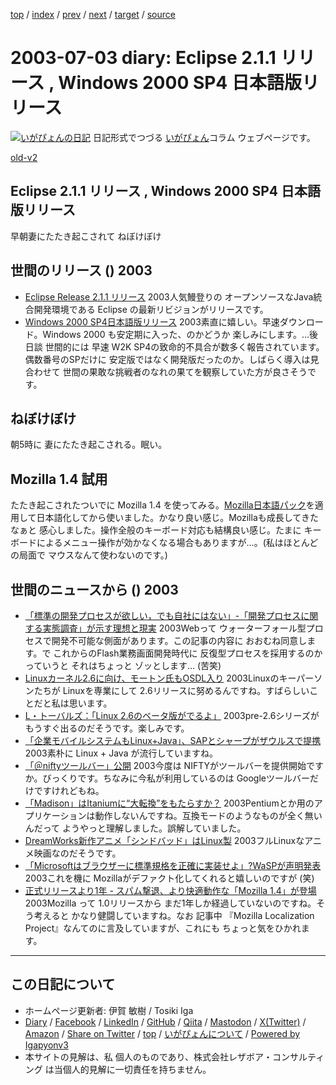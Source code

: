 [top](../index.html) 
 / [index](index.html) 
 / [prev](ig030702.html) 
 / [next](ig030704.html) 
 / [target](https://www.igapyon.jp/igapyon/diary/2003/ig030703.html) 
 / [source](https://github.com/igapyon/diary/blob/master/2003/ig030703.src.md) 

2003-07-03 diary: Eclipse 2.1.1 リリース , Windows 2000 SP4 日本語版リリース
=====================================================================================================
[![いがぴょんの日記](https://www.igapyon.jp/igapyon/diary/images/iga202308_64.jpg "いがぴょん")](https://www.igapyon.jp/igapyon/diary/memo/memoigapyon.html) 日記形式でつづる [いがぴょん](https://www.igapyon.jp/igapyon/diary/memo/memoigapyon.html)コラム ウェブページです。

[old-v2](ig030703-orig.html)

## Eclipse 2.1.1 リリース , Windows 2000 SP4 日本語版リリース

早朝妻にたたき起こされて ねぼけぼけ


## 世間のリリース () 2003

* [Eclipse Release 2.1.1 リリース](http://www.eclipse.org/)  2003人気鰻登りの オープンソースなJava統合開発環境である Eclipse の最新リビジョンがリリースです。
* [Windows 2000 SP4日本語版リリース](http://www.zdnet.co.jp/news/0307/03/njbt_02.html)  2003素直に嬉しい。早速ダウンロード。Windows 2000 も安定期に入った、のかどうか 楽しみにします。…後日談 世間的には 早速 W2K SP4の致命的不具合が数多く報告されています。偶数番号のSPだけに 安定版ではなく開発版だったのか。しばらく導入は見合わせて 世間の果敢な挑戦者のなれの果てを観察していた方が良さそうです。

## ねぼけぼけ

朝5時に 妻にたたき起こされる。眠い。

## Mozilla 1.4 試用

たたき起こされたついでに Mozilla 1.4 を使ってみる。[Mozilla日本語パック](http://www.mozilla.gr.jp/jlp/)を適用して日本語化してから使いました。かなり良い感じ。Mozillaも成長してきたなぁと 感心しました。操作全般のキーボード対応も結構良い感じ。たまに キーボードによるメニュー操作が効かなくなる場合もありますが…。(私はほとんどの局面で マウスなんて使わないのです。)

## 世間のニュースから () 2003

* [「標準の開発プロセスが欲しい，でも自社にはない」-「開発プロセスに関する実態調査」が示す理想と現実](http://itpro.nikkeibp.co.jp/free/ITPro/OPINION/20030701/1/)  2003Webって ウォーターフォール型プロセスで開発不可能な側面があります。この記事の内容に おおむね同意します。で これからのFlash業務画面開発時代に 反復型プロセスを採用するのかっていうと それはちょっと ゾッとします… (苦笑)
* [Linuxカーネル2.6に向け、モートン氏もOSDL入り](http://www.zdnet.co.jp/news/0307/03/nebt_15.html)  2003Linuxのキーパーソンたちが Linuxを専業にして 2.6リリースに努めるんですね。すばらしいことだと私は思います。
* [L・トーバルズ：「Linux 2.6のベータ版がでるよ」](http://japan.cnet.com/svc/rss?id=1261.47623.59705)  2003pre-2.6シリーズが もうすぐ出るのだそうです。楽しみです。
* [「企業モバイルシステムもLinux+Java」、SAPとシャープがザウルスで提携](http://japan.cnet.com/news/ent/story/0,2000047623,20059714,00.htm)  2003素朴に Linux + Java が流行していますね。
* [「＠niftyツールバー」公開](http://www.zdnet.co.jp/news/0307/02/njbt_08.html)  2003今度は NIFTYがツールバーを提供開始ですか。びっくりです。ちなみに今私が利用しているのは Googleツールバーだけですけれどもね。
* [「Madison」はItaniumに“大転換”をもたらすか？](http://www.zdnet.co.jp/enterprise/0307/01/epn27.html)  2003Pentiumとか用のアプリケーションは動作しないんですね。互換モードのようなものが全く無いんだって ようやっと理解しました。誤解していました。
* [DreamWorks新作アニメ「シンドバッド」はLinux製](http://www.zdnet.co.jp/news/0307/01/ne00_dreamworks.html)  2003フルLinuxなアニメ映画なのだそうです。
* [「Microsoftはブラウザーに標準規格を正確に実装せよ」?WaSPが声明発表](http://internet.watch.impress.co.jp/www/article/2003/0630/wasp.htm)  2003これを機に Mozillaがデファクト化してくれると嬉しいのですが (笑)
* [正式リリースより1年 - スパム撃退、より快適動作な「Mozilla 1.4」が登場](http://pcweb.mycom.co.jp/news/2003/07/01/19.html)  2003Mozilla って 1.0リリースから まだ1年しか経過していないのですね。そう考えると かなり健闘していますね。なお 記事中 『Mozilla Localization Project』なんてのに言及していますが、これにも ちょっと気をひかれます。


----------------------------------------------------------------------------------------------------

## この日記について

* ホームページ更新者: 伊賀 敏樹 / Tosiki Iga
* [Diary](https://www.igapyon.jp/igapyon/diary/) / [Facebook](https://www.facebook.com/igapyon) / [LinkedIn](https://www.linkedin.com/in/toshikiiga) / [GitHub](https://github.com/igapyon) / [Qiita](https://qiita.com/igapyon) / [Mastodon](https://social.vivaldi.net/@igapyon) / [X(Twitter)](https://twitter.com/ToshikiIga) / [Amazon](https://www.amazon.co.jp/%E4%BC%8A%E8%B3%80-%E6%95%8F%E6%A8%B9/e/B004LTQWCQ) / 
[Share on Twitter](https://twitter.com/intent/tweet?hashtags=igapyon%2Cdiary%2C%E3%81%84%E3%81%8C%E3%81%B4%E3%82%87%E3%82%93&text=Eclipse+2.1.1+%E3%83%AA%E3%83%AA%E3%83%BC%E3%82%B9+%2C+Windows+2000+SP4+%E6%97%A5%E6%9C%AC%E8%AA%9E%E7%89%88%E3%83%AA%E3%83%AA%E3%83%BC%E3%82%B9&url=https%3A%2F%2Fwww.igapyon.jp%2Figapyon%2Fdiary%2F2003%2Fig030703.html) / [top](../index.html) / [いがぴょんについて](https://www.igapyon.jp/igapyon/diary/memo/memoigapyon.html) / [Powered by Igapyonv3](https://github.com/igapyon/igapyonv3)
* 本サイトの見解は、私 個人のものであり、株式会社レザボア・コンサルティング は当個人的見解に一切責任を持ちません。 
